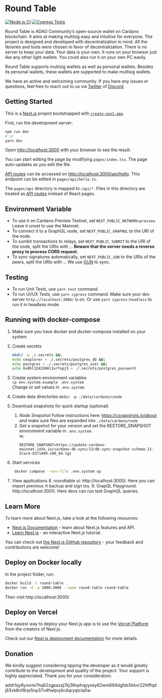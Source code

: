 # Round Table

[![Node.js CI](https://github.com/ADAOcommunity/round-table/actions/workflows/node.js.yml/badge.svg)](https://github.com/ADAOcommunity/round-table/actions/workflows/node.js.yml)
[![Cypress Tests](https://github.com/ADAOcommunity/round-table/actions/workflows/cypress.yml/badge.svg)](https://github.com/ADAOcommunity/round-table/actions/workflows/cypress.yml)

Round Table is ADAO Community’s open-source wallet on Cardano blockchain. It aims at making multisig easy and intuitive for everyone. The project is designed and developed with decentralization in mind. All the libraries and tools were chosen in favor of decentralization. There is no server to keep your data. Your data is your own. It runs on your browser just like any other light wallets. You could also run it on your own PC easily.

Round Table supports multisig wallets as well as personal wallets. Besides its personal wallets, these wallets are supported to make multisig wallets.

We have an active and welcoming community. If you have any issues or questions, feel free to reach out to us via [Twitter](https://twitter.com/adaocommunity) of [Discord](https://discord.gg/BGuhdBXQFU)

## Getting Started

This is a [Next.js](https://nextjs.org/) project bootstrapped with [`create-next-app`](https://github.com/vercel/next.js/tree/canary/packages/create-next-app).

First, run the development server:

```bash
npm run dev
# or
yarn dev
```

Open [http://localhost:3000](http://localhost:3000) with your browser to see the result.

You can start editing the page by modifying `pages/index.tsx`. The page auto-updates as you edit the file.

[API routes](https://nextjs.org/docs/api-routes/introduction) can be accessed on [http://localhost:3000/api/hello](http://localhost:3000/api/hello). This endpoint can be edited in `pages/api/hello.ts`.

The `pages/api` directory is mapped to `/api/*`. Files in this directory are treated as [API routes](https://nextjs.org/docs/api-routes/introduction) instead of React pages.

## Environment Variable

* To use it on Cardano Preview Testnet, set `NEXT_PUBLIC_NETWORK=preview`. Leave it unset to use the Mainnet.
* To connect it to a GraphQL node, set `NEXT_PUBLIC_GRAPHQL` to the URI of the node.
* To sumbit transactions to relays, set `NEXT_PUBLIC_SUBMIT` to the URI of the node, split the URIs with `;`. **Beware that the server needs a reverse proxy to process CORS request.**
* To sync signatures automatically, set `NEXT_PUBLIC_GUN` to the URIs of the peers, split the URIs with `;`. We use [GUN](https://gun.eco) to sync.

## Testing

* To run Unit Tests, use `yarn test` command.
* To run UI/UX Tests, use `yarn cypress` command. Make sure your dev server `http://localhost:3000/` is on. Or use `yarn cypress:headless` to run it in headless mode.

## Running with docker-compose
1. Make sure you have docker and docker-compose installed on your system
2. Create secrets 
    ```bash
    mkdir -p ./.secrets &&\
    echo cexplorer > ./.secrets/postgres_db &&\
    echo postgres > ./.secrets/postgres_user &&\
    echo 6v8hl32432HHlIurYupj5 > ./.secrets/postgres_password
   ```
3. Create system environment variables  
    `cp env.system.example .env.system`  
    Change or set values in `.env.system`
4. Create data directories
    `mkdir -p ./data/cardano/cnode`
5. Download snapshots for quick startup (optional)
   1. *Node Snapshot* Follow instructions here: https://csnapshots.io/about and make sure files are expanded into `./data/cardano/node`
   2. Get a snapshot for your version and set the RESTORE_SNAPSHOT environment variable in `.env.system`.   
    ie:
      ``` 
      RESTORE_SNAPSHOT=https://update-cardano-mainnet.iohk.io/cardano-db-sync/13/db-sync-snapshot-schema-13-block-8371499-x86_64.tgz
      ```
6. Start services
   ```bash
    docker compose --env-file .env.system up
   ```
   
7. View applications
   8. roundtable ui: http://localhost:3000/. Here you can import previous rt backup and sign txs.
   9. GrapQL Playground: http://localhost:3001/. Here devs can run test GraphQL queries. 

## Learn More

To learn more about Next.js, take a look at the following resources:

- [Next.js Documentation](https://nextjs.org/docs) - learn about Next.js features and API.
- [Learn Next.js](https://nextjs.org/learn) - an interactive Next.js tutorial.

You can check out [the Next.js GitHub repository](https://github.com/vercel/next.js/) - your feedback and contributions are welcome!

## Deploy on Docker locally

In the project folder, run:

```sh
docker build -t round-table .
docker run -d -p 3000:3000 --name round-table round-table
```

Then visit http://localhost:3000/

## Deploy on Vercel

The easiest way to deploy your Next.js app is to use the [Vercel Platform](https://vercel.com/new?utm_medium=default-template&filter=next.js&utm_source=create-next-app&utm_campaign=create-next-app-readme) from the creators of Next.js.

Check out our [Next.js deployment documentation](https://nextjs.org/docs/deployment) for more details.

## Donation

We kindly suggest considering tipping the developer as it would greatly contribute to the development and quality of the project. Your support is highly appreciated. Thank you for your consideration.

addr1qy8yxxrle7hq62zgpazaj7kj36nphqyyxey62wm694dgfds5kkvr22hlffqdj63vk8nf8rje5np37v4fwlpvj4c4qryqtcla0w
